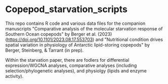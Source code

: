 # Copepod_starvation_scripts

This repo contains R code and various data files for the companion manuscripts "Comparative analysis of the molecular starvation response of Southern Ocean copepods" by Berger et al. (2023) (https://doi.org/10.1101/2023.08.17.553703) and "Nutritional condition drives spatial variation in physiology of Antarctic lipid-storing copepods" by Berger, Steinberg, & Tarrant (in prep). 

Within the starvation paper, there are fodlers for differential expression/WGCNA analyses, comparative analyses (including selection/phylogenetic analyses), and physiolgy (lipids and enzyme activity). 
